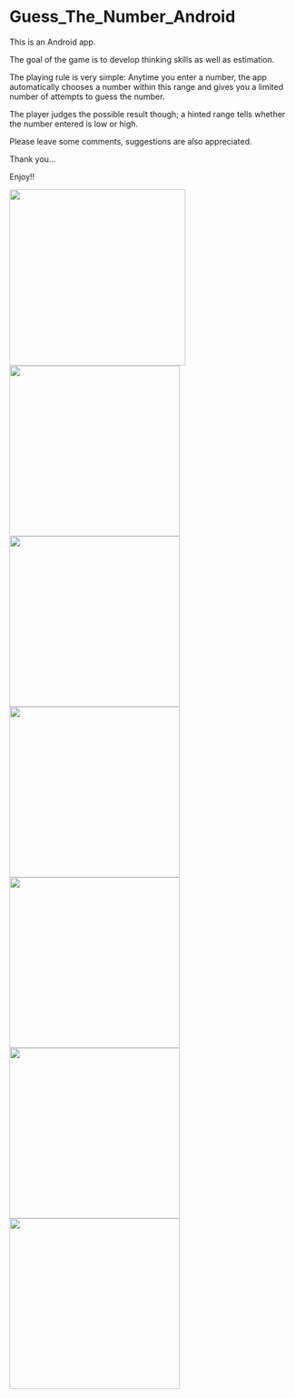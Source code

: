 # Guess_The_Number_Android
This is an Android app.

The goal of the game is to develop thinking skills as well as estimation.

The playing rule is very simple:
Anytime you enter a number, the app automatically chooses a number within this range and gives you a limited number of attempts to guess the number.

The player judges the possible result though; a hinted range tells whether the number entered is low or high.

Please leave some comments, suggestions are also appreciated.

Thank you… 

Enjoy!!


<p float="left">
  <img src="img/SC20121019-164157.png" width="310" />
  <img src="img/Screenshot_2019-07-28-00-36-35.png" width="300" />
  <img src="img/SC20121019-202609.png" width="300" /> 
  <img src="img/SC20121019-202624.png" width="300" />
  <img src="img/SC20121019-203419.png" width="300" />
  <img src="img/Screenshot_2019-07-28-00-36-41.png" width="300" />
  <img src="img/Screenshot_2019-07-28-00-36-20.png" width="300" />
</p>
